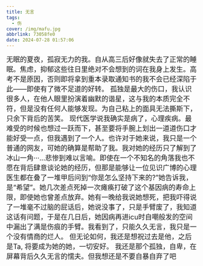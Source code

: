 ```yaml
---
title: 无言
tags:
  - 伤
cover: /img/mafu.jpg
abbrlink: 73058fe0
date: 2024-07-28 01:57:06
---
```

<font size=4>无眠的夏夜，孤寂无力的我。自从高三后好像就失去了正常的睡眠。焦虑，抑郁这些往日里绝对不会想到的词在我身上发生。高考不是原因，否则即将拿到重本录取通知书的我不会已经深陷于此——即使有了微不足道的好转。
孤独是最大的伤口，我认识很多人，在他人眼里扮演着幽默的谐星，这与我的本质完全不符，但是没有任何人能够发现。为自己粘上的面具无法撕斯下，只余下背后的苦笑。
现代医学说我确实是病了，心理疾病。最难受的时候也想过一跃而下，甚至要将手腕上划出一道道伤口才能好受一点，但我遇到了一个人。也许对于她来说，我只是一个普通的网友，可她的确算是帮助了我。我对她的经历只了解到了冰山一角···…悲惨到难以言喻。即使在一个不知名的角落我也不愿在背后肆意谈论她的经历，但那是能够让一位见识广博的心理医生都在叠了一堆甲后问到“你是怎么坚持下来的?”她告诉我，是“希望”。她几次差点死掉一次瘫痪打破了这个基因病的寿命上限，即使她也曾差点放弃。她有一晚给我说她想死，把我吓得说了一堆毫不过脑的屁话后，她说没事了，只是手臂废了，我知道这话有问题，于是在几日后，她因病再进icu时自嘲般发的空间中漏出了满是伤痕的手臂。我看到了，只能久久无言，我只是一个没有情商的烂人。
但无论如何，我还是想祝过去是他，之后是Ta, 将要成为她的她，一切安好。
我还是那个孤独，自卑，在屏幕背后久久无言的懦夫。但我想还是不要自暴自弃了吧
